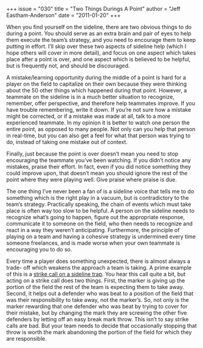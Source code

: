 +++
issue = "030"
title = "Two Things Durings A Point"
author = "Jeff Eastham-Anderson"
date = "2011-01-20"
+++

When you find yourself on the sideline, there are two obvious things to do
during a point. You should serve as an extra brain and pair of eyes to help
them execute the team’s strategy, and you need to encourage them to keep
putting in effort. I’ll skip over these two aspects of sideline help (which I
hope others will cover in more detail), and focus on one aspect which takes
place after a point is over, and one aspect which is believed to be helpful,
but is frequently not, and should be discouraged.  
  
A mistake/learning opportunity during the middle of a point is hard for a
player on the field to capitalize on their own because they were thinking
about the 50 other things which happened during that point. However, a
teammate on the sideline is in a much better situation to recognize, remember,
offer perspective, and therefore help teammates improve. If you have trouble
remembering, write it down. If you’re not sure how a mistake might be
corrected, or if a mistake was made at all, talk to a more experienced
teammate. In my opinion it is better to watch one person the entire point, as
opposed to many people. Not only can you help that person in real-time, but
you can also get a feel for what that person was trying to do, instead of
taking one mistake out of context.  
  
Finally, just because the point is over doesn’t mean you need to stop
encouraging the teammate you’ve been watching. If you didn’t notice any
mistakes, praise their effort. In fact, even if you did notice something they
could improve upon, that doesn’t mean you should ignore the rest of the point
where they were playing well. Give praise where praise is due.  
  
The one thing I’ve never been a fan of is a sideline voice that tells me to do
something which is the right play in a vacuum, but is contradictory to the
team’s strategy. Practically speaking, the chain of events which must take
place is often way too slow to be helpful. A person on the sideline needs to
recognize what’s going to happen, figure out the appropriate response,
communicate it to someone on the field, who then needs to recognize and react
in a way they weren’t anticipating. Furthermore, the principle of playing on a
team and having a cohesive strategy is undermined every time someone
freelances, and is made worse when your own teammate is encouraging you to do
so.  
  
Every time a player does something unexpected, there is almost always a trade-
off which weakens the approach a team is taking. A prime example of this is a
[strike call on a sideline
trap](http://www.superpowers.us/ultimate.html#advanced.defense.mark.strike).
You hear this call quite a bit, but acting on a strike call does two things.
First, the marker is giving up the portion of the field the rest of the team
is expecting them to take away. Second, it helps out a defender who was beat
to a position of the field that was their responsibility to take away, not the
marker’s. So, not only is the marker rewarding that one defender who was beat
by trying to cover for their mistake, but by changing the mark they are
screwing the other five defenders by letting off an easy break mark throw.
This isn’t to say strike calls are bad. But your team needs to decide that
occasionally stopping that throw is worth the mark abandoning the portion of
the field for which they are responsible.
